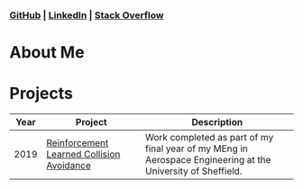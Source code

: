 ### [GitHub](https://github.com/dcollison) | [LinkedIn](https://www.linkedin.com/in/dale-collison-9217bb126/) | [Stack Overflow](https://stackoverflow.com/users/19602888/dale-collison)

# About Me

# Projects

| Year | Project | Description |
| ---- | -------- | ----------- |
| 2019 | [Reinforcement Learned Collision Avoidance](https://github.com/dcollison/rlca-fyp) | Work completed as part of my final year of my MEng in Aerospace Engineering at the University of Sheffield.  |
